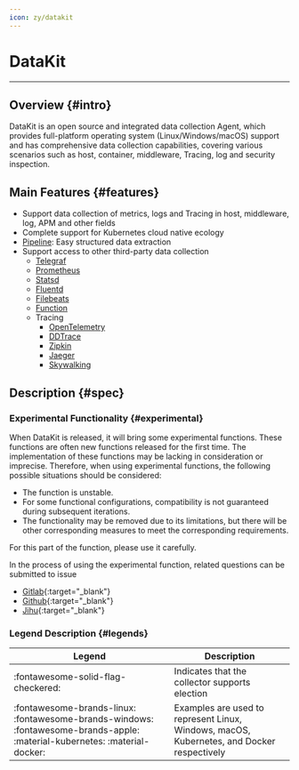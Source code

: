 ```yaml
---
icon: zy/datakit
---
```


# DataKit
---


## Overview {#intro}

DataKit is an open source and integrated data collection Agent, which provides full-platform operating system (Linux/Windows/macOS) support and has comprehensive data collection capabilities, covering various scenarios such as host, container, middleware, Tracing, log and security inspection.

## Main Features {#features}

- Support data collection of metrics, logs and Tracing in host, middleware, log, APM and other fields
- Complete support for Kubernetes cloud native ecology
- [Pipeline](../developers/pipeline/): Easy structured data extraction
- Support access to other third-party data collection
    - [Telegraf](telegraf.md)
    - [Prometheus](prom.md)
    - [Statsd](statsd.md)
    - [Fluentd](logstreaming.md)
    - [Filebeats](beats_output.md)
    - [Function](../dataflux-func/write-data-via-datakit.md)
    - Tracing
        - [OpenTelemetry](opentelemetry.md)
        - [DDTrace](ddtrace.md)
        - [Zipkin](zipkin.md)
        - [Jaeger](jaeger.md)
        - [Skywalking](skywalking.md)

## Description {#spec}

### Experimental Functionality {#experimental}

When DataKit is released, it will bring some experimental functions. These functions are often new functions released for the first time. The implementation of these functions may be lacking in consideration or imprecise. Therefore, when using experimental functions, the following possible situations should be considered:

- The function is unstable.
- For some functional configurations, compatibility is not guaranteed during subsequent iterations.
- The functionality may be removed due to its limitations, but there will be other corresponding measures to meet the corresponding requirements.

For this part of the function, please use it carefully.

In the process of using the experimental function, related questions can be submitted to issue

- [Gitlab](https://gitlab.jiagouyun.com/cloudcare-tools/datakit/-/issues/new?issue%5Bmilestone_id%5D=){:target="_blank"} 
- [Github](https://github.com/GuanceCloud/datakit/issues/new){:target="_blank"}
- [Jihu](https://jihulab.com/guance-cloud/datakit/-/issues/new){:target="_blank"}

### Legend Description {#legends}

| Legend                                                                                                                       | Description                                                          |
| ---                                                                                                                        | ---                                                           |
| :fontawesome-solid-flag-checkered:                                                                                         | Indicates that the collector supports election                                          |
| :fontawesome-brands-linux: :fontawesome-brands-windows: :fontawesome-brands-apple: :material-kubernetes: :material-docker: | Examples are used to represent Linux, Windows, macOS, Kubernetes, and Docker respectively |
